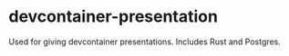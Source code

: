 # devcontainer-presentation
Used for giving devcontainer presentations. Includes Rust and Postgres.
